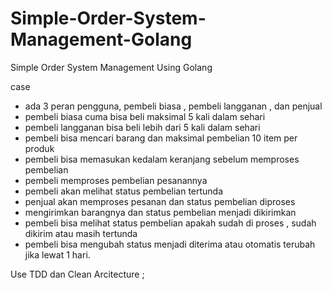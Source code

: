 # Simple-Order-System-Management-Golang
Simple Order System Management Using Golang

case

- ada 3 peran pengguna, pembeli biasa , pembeli langganan , dan penjual
- pembeli  biasa cuma bisa beli maksimal 5 kali dalam sehari
- pembeli langganan bisa beli lebih dari 5 kali dalam sehari
- pembeli bisa mencari barang dan maksimal pembelian 10 item per produk
- pembeli bisa memasukan kedalam keranjang sebelum memproses pembelian
- pembeli memproses pembelian pesanannya
- pembeli akan melihat status pembelian tertunda
- penjual akan memproses pesanan dan status pembelian diproses
- mengirimkan barangnya dan status pembelian menjadi dikirimkan
- pembeli bisa melihat status pembelian apakah sudah di proses , sudah dikirim atau masih tertunda
- pembeli bisa mengubah status menjadi diterima atau otomatis terubah jika lewat 1 hari.

Use TDD dan Clean Arcitecture
;